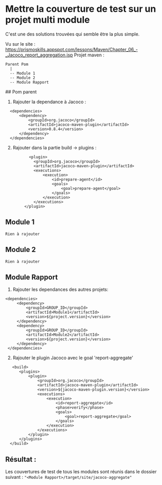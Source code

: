# Mettre la couverture de test sur un projet multi module

C'est une des solutions trouvées qui semble être la plus simple.

Vu sur le site : https://prismoskills.appspot.com/lessons/Maven/Chapter_06_-_Jacoco_report_aggregation.jsp
Projet maven :
```
Parent Pom
  |
  -- Module 1
  -- Module 2
  -- Module Rapport
  ```

## Pom parent

1. Rajouter  la dependance à Jacoco :
  ```
    <dependencies>
        <dependency>
            <groupId>org.jacoco</groupId>
            <artifactId>jacoco-maven-plugin</artifactId>
            <version>0.8.4</version>
        </dependency>
    </dependencies>
```
2. Rajouter dans la partie build -> plugins :
   ```
          <plugin>
            <groupId>org.jacoco</groupId>
            <artifactId>jacoco-maven-plugin</artifactId>
            <executions>
                <execution>
                    <id>prepare-agent</id>
                    <goals>
                        <goal>prepare-agent</goal>
                    </goals>
                </execution>
            </executions>
        </plugin>
   ```      
## Module 1
    Rien à rajouter

## Module 2
    Rien à rajouter

## Module Rapport

1. Rajouter les dependances des autres projets:
 ```
 <dependencies>
      <dependency>
          <groupId>GROUP_ID</groupId>
          <artifactId>Module1</artifactId>
          <version>${project.version}</version>
      </dependency>
      <dependency>
          <groupId>GROUP_ID</groupId>
          <artifactId>Module2</artifactId>
          <version>${project.version}</version>
      </dependency>
  </dependencies>
``` 
2. Rajouter le plugin Jacoco avec le goal 'report-aggregate'
```
   <build>
      <plugins>
          <plugin>
              <groupId>org.jacoco</groupId>
              <artifactId>jacoco-maven-plugin</artifactId>
              <version>${jacoco-maven-plugin.version}</version>
              <executions>
                  <execution>
                      <id>report-aggregate</id>
                      <phase>verify</phase>
                      <goals>
                          <goal>report-aggregate</goal>
                      </goals>
                  </execution>
              </executions>
          </plugin>
      </plugins>
  </build>
```    
## Résultat :
 Les couvertures de test de tous les modules sont réunis dans le dossier suivant :
 ```"<Module Rapport>/target/site/jacoco-aggregate"```


